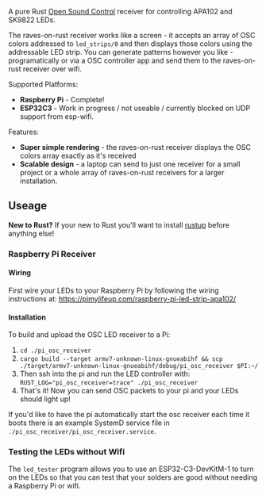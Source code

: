 A pure Rust [Open Sound Control](https://opensoundcontrol.stanford.edu/) receiver for controlling APA102 and SK9822 LEDs.

The raves-on-rust receiver works like a screen - it accepts an array of OSC colors addressed to `led_strips/0` and then displays those colors using the addressable LED strip. You can generate patterns however you like - programatically or via a OSC controller app and send them to the raves-on-rust receiver over wifi.

Supported Platforms:

- **Raspberry Pi** - Complete!
- **ESP32C3** - Work in progress / not useable / currently blocked on UDP support from esp-wifi.

Features:

- **Super simple rendering** - the raves-on-rust receiver displays the OSC colors array exactly as it's received
- **Scalable design** - a laptop can send to just one receiver for a small project or a whole array of raves-on-rust receivers for a larger installation.

## Useage

**New to Rust?** If your new to Rust you'll want to install [rustup](https://rustup.rs/) before anything else!

### Raspberry Pi Receiver

#### Wiring

First wire your LEDs to your Raspberry Pi by following the wiring instructions at: https://pimylifeup.com/raspberry-pi-led-strip-apa102/

#### Installation

To build and upload the OSC LED receiver to a Pi:

1. `cd ./pi_osc_receiver`
2. `cargo build --target armv7-unknown-linux-gnueabihf && scp ./target/armv7-unknown-linux-gnueabihf/debug/pi_osc_receiver $PI:~/`
3. Then ssh into the pi and run the LED controller with:
  `RUST_LOG="pi_osc_receiver=trace" ./pi_osc_receiver`
4. That's it! Now you can send OSC packets to your pi and your LEDs should light up!

If you'd like to have the pi automatically start the osc receiver each time it boots there is an example SystemD service file in `./pi_osc_receiver/pi_osc_receiver.service`.

### Testing the LEDs without Wifi

The `led_tester` program allows you to use an ESP32-C3-DevKitM-1 to turn on the LEDs so that you can test that your solders are good without needing a Raspberry Pi or wifi.
